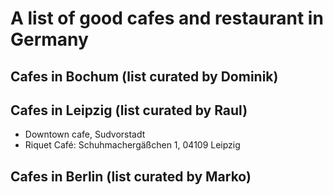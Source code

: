 # A list of good cafes and restaurant in Germany

## Cafes in Bochum (list curated by Dominik)

## Cafes in Leipzig (list curated by Raul)

- Downtown cafe, Sudvorstadt
- Riquet Café: Schuhmachergäßchen 1, 04109 Leipzig


## Cafes in Berlin (list curated by Marko)
